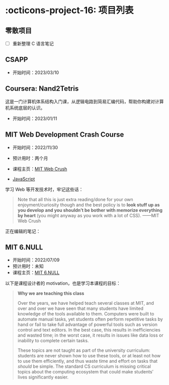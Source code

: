 # :octicons-project-16: 项目列表

## 零散项目

-   [ ] 重新整理 C 语言笔记

## CSAPP

- 开始时间：2023/03/10

## Coursera: Nand2Tetris

这是一门计算机体系结构入门课，从逻辑电路到简易汇编代码，帮助你构建对计算机系统底层的认识。

-   开始时间：2023/01/11

## MIT Web Development Crash Course

-   开始时间：2022/11/30
-   预计用时：两个月
-   课程主页：[MIT Web Crush](https://weblab.mit.edu/schedule/)

-   [JavaScript](webdev/webpage/JavaScriptBasic.md)

学习 Web 等开发技术时，牢记这些话：

> Note that all this is just extra reading/done for your own enjoyment/curiosity though and the best policy is to **look stuff up as you develop and you shouldn’t be bother with memorize everything by heart** (you might anyway as you work with a lot of CSS). ——MIT Web Crush

正在编辑的笔记：

## MIT 6.NULL

-   开始时间：2022/07/09
-   预计用时：未知
-   课程主页：[MIT 6.NULL](https://missing.csail.mit.edu/)


以下是课程设计者的 motivation，也是学习本课程的目标：

> **Why we are teaching this class**
>
> Over the years, we have helped teach several classes at MIT, and over and over we have seen that many students have limited knowledge of the tools available to them. Computers were built to automate manual tasks, yet students often perform repetitive tasks by hand or fail to take full advantage of powerful tools such as version control and text editors. In the best case, this results in inefficiencies and wasted time; in the worst case, it results in issues like data loss or inability to complete certain tasks.
>
> These topics are not taught as part of the university curriculum: students are never shown how to use these tools, or at least not how to use them efficiently, and thus waste time and effort on tasks that _should_ be simple. The standard CS curriculum is missing critical topics about the computing ecosystem that could make students’ lives significantly easier.
